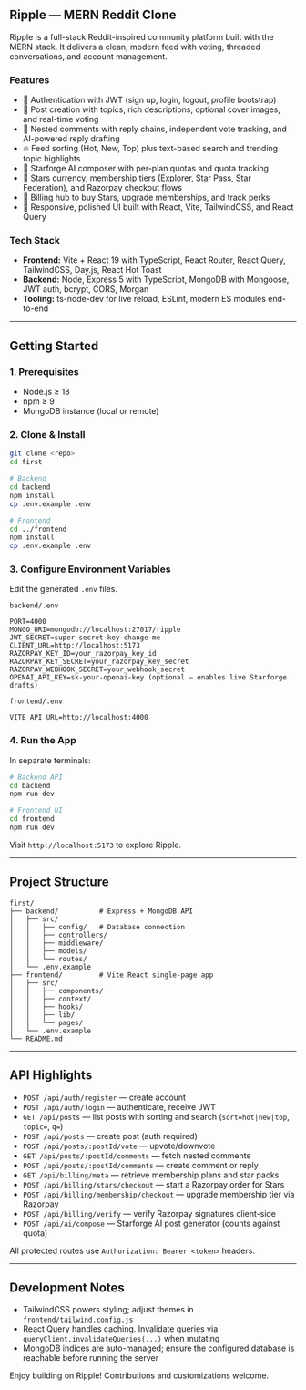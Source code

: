 ## Ripple — MERN Reddit Clone

Ripple is a full-stack Reddit-inspired community platform built with the MERN stack. It delivers a clean, modern feed with voting, threaded conversations, and account management.

### Features
- 🔐 Authentication with JWT (sign up, login, logout, profile bootstrap)
- 📰 Post creation with topics, rich descriptions, optional cover images, and real-time voting
- 💬 Nested comments with reply chains, independent vote tracking, and AI-powered reply drafting
- 🔥 Feed sorting (Hot, New, Top) plus text-based search and trending topic highlights
- 🤖 Starforge AI composer with per-plan quotas and quota tracking
- 💎 Stars currency, membership tiers (Explorer, Star Pass, Star Federation), and Razorpay checkout flows
- 🛒 Billing hub to buy Stars, upgrade memberships, and track perks
- 🎨 Responsive, polished UI built with React, Vite, TailwindCSS, and React Query

### Tech Stack
- **Frontend:** Vite + React 19 with TypeScript, React Router, React Query, TailwindCSS, Day.js, React Hot Toast
- **Backend:** Node, Express 5 with TypeScript, MongoDB with Mongoose, JWT auth, bcrypt, CORS, Morgan
- **Tooling:** ts-node-dev for live reload, ESLint, modern ES modules end-to-end

---

## Getting Started

### 1. Prerequisites
- Node.js ≥ 18
- npm ≥ 9
- MongoDB instance (local or remote)

### 2. Clone & Install
```bash
git clone <repo>
cd first

# Backend
cd backend
npm install
cp .env.example .env

# Frontend
cd ../frontend
npm install
cp .env.example .env
```

### 3. Configure Environment Variables
Edit the generated `.env` files.

`backend/.env`
```
PORT=4000
MONGO_URI=mongodb://localhost:27017/ripple
JWT_SECRET=super-secret-key-change-me
CLIENT_URL=http://localhost:5173
RAZORPAY_KEY_ID=your_razorpay_key_id
RAZORPAY_KEY_SECRET=your_razorpay_key_secret
RAZORPAY_WEBHOOK_SECRET=your_webhook_secret
OPENAI_API_KEY=sk-your-openai-key (optional – enables live Starforge drafts)
```

`frontend/.env`
```
VITE_API_URL=http://localhost:4000
```

### 4. Run the App
In separate terminals:
```bash
# Backend API
cd backend
npm run dev

# Frontend UI
cd frontend
npm run dev
```

Visit `http://localhost:5173` to explore Ripple.

---

## Project Structure
```
first/
├── backend/          # Express + MongoDB API
│   ├── src/
│   │   ├── config/   # Database connection
│   │   ├── controllers/
│   │   ├── middleware/
│   │   ├── models/
│   │   └── routes/
│   └── .env.example
├── frontend/         # Vite React single-page app
│   ├── src/
│   │   ├── components/
│   │   ├── context/
│   │   ├── hooks/
│   │   ├── lib/
│   │   └── pages/
│   └── .env.example
└── README.md
```

---

## API Highlights
- `POST /api/auth/register` — create account
- `POST /api/auth/login` — authenticate, receive JWT
- `GET /api/posts` — list posts with sorting and search (`sort=hot|new|top`, `topic=`, `q=`)
- `POST /api/posts` — create post (auth required)
- `POST /api/posts/:postId/vote` — upvote/downvote
- `GET /api/posts/:postId/comments` — fetch nested comments
- `POST /api/posts/:postId/comments` — create comment or reply
- `GET /api/billing/meta` — retrieve membership plans and star packs
- `POST /api/billing/stars/checkout` — start a Razorpay order for Stars
- `POST /api/billing/membership/checkout` — upgrade membership tier via Razorpay
- `POST /api/billing/verify` — verify Razorpay signatures client-side
- `POST /api/ai/compose` — Starforge AI post generator (counts against quota)

All protected routes use `Authorization: Bearer <token>` headers.

---

## Development Notes
- TailwindCSS powers styling; adjust themes in `frontend/tailwind.config.js`
- React Query handles caching. Invalidate queries via `queryClient.invalidateQueries(...)` when mutating
- MongoDB indices are auto-managed; ensure the configured database is reachable before running the server

Enjoy building on Ripple! Contributions and customizations welcome.
